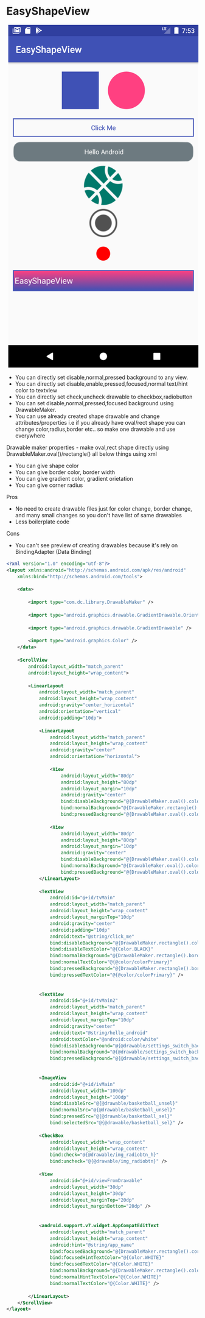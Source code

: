 # EasyShapeView

<img alt="Easy Shape View Library" src="https://github.com/mkrupal09/EasyShapeView/blob/master/ss1.png" width = "500" height = "900" hspace="5"/>

- You can directly set disable,normal,pressed background to any view.
- You can directly set disable,enable,pressed,focused,normal text/hint color to textview
- You can directly set check,uncheck drawable to checkbox,radiobutton
- You can set disable,normal,pressed,focused background using DrawableMaker.
- You can use already created shape drawable and change attributes/properties 
  i.e if you already have oval/rect shape you can change color,radius,border etc..
  so make one drawable and use everywhere

Drawable maker properties - make oval,rect shape directly using DrawableMaker.oval()/rectangle()
all below things using xml
- You can give shape color
- You can give border color, border width
- You can give gradient color, gradient orietation
- You can give corner radius


Pros
- No need to create drawable files just for color change, border change, and many small changes
 so you don't have list of same drawables
- Less boilerplate code

Cons
- You can't see preview of creating drawables because it's rely on BindingAdapter (Data Binding)



```xml
<?xml version="1.0" encoding="utf-8"?>
<layout xmlns:android="http://schemas.android.com/apk/res/android"
    xmlns:bind="http://schemas.android.com/tools">

    <data>

        <import type="com.dc.library.DrawableMaker" />

        <import type="android.graphics.drawable.GradientDrawable.Orientation" />

        <import type="android.graphics.drawable.GradientDrawable" />

        <import type="android.graphics.Color" />
    </data>

    <ScrollView
        android:layout_width="match_parent"
        android:layout_height="wrap_content">

        <LinearLayout
            android:layout_width="match_parent"
            android:layout_height="wrap_content"
            android:gravity="center_horizontal"
            android:orientation="vertical"
            android:padding="10dp">

            <LinearLayout
                android:layout_width="match_parent"
                android:layout_height="wrap_content"
                android:gravity="center"
                android:orientation="horizontal">

                <View
                    android:layout_width="80dp"
                    android:layout_height="80dp"
                    android:layout_margin="10dp"
                    android:gravity="center"
                    bind:disableBackground="@{DrawableMaker.oval().color(Color.BLACK).build()}"
                    bind:normalBackground="@{DrawableMaker.rectangle().color(@color/colorPrimary).build()}"
                    bind:pressedBackground="@{DrawableMaker.oval().color(Color.GREEN).build()}" />

                <View
                    android:layout_width="80dp"
                    android:layout_height="80dp"
                    android:layout_margin="10dp"
                    android:gravity="center"
                    bind:disableBackground="@{DrawableMaker.oval().color(Color.BLACK).build()}"
                    bind:normalBackground="@{DrawableMaker.oval().color(@color/colorAccent).build()}"
                    bind:pressedBackground="@{DrawableMaker.oval().color(Color.GREEN).build()}" />
            </LinearLayout>

            <TextView
                android:id="@+id/tvMain"
                android:layout_width="match_parent"
                android:layout_height="wrap_content"
                android:layout_marginTop="10dp"
                android:gravity="center"
                android:padding="10dp"
                android:text="@string/click_me"
                bind:disableBackground="@{DrawableMaker.rectangle().color(Color.BLACK).build()}"
                bind:disableTextColor="@{Color.BLACK}"
                bind:normalBackground="@{DrawableMaker.rectangle().border(5,@color/colorPrimary).build()}"
                bind:normalTextColor="@{@color/colorPrimary}"
                bind:pressedBackground="@{DrawableMaker.rectangle().border(5,@color/colorPrimary).color(Color.GREEN).build()}"
                bind:pressedTextColor="@{@color/colorPrimary}" />


            <TextView
                android:id="@+id/tvMain2"
                android:layout_width="match_parent"
                android:layout_height="wrap_content"
                android:layout_marginTop="10dp"
                android:gravity="center"
                android:text="@string/hello_android"
                android:textColor="@android:color/white"
                bind:disableBackground="@{@drawable/settings_switch_back_on}"
                bind:normalBackground="@{@drawable/settings_switch_back_off}"
                bind:pressedBackground="@{@drawable/settings_switch_back_on}" />


            <ImageView
                android:id="@+id/ivMain"
                android:layout_width="100dp"
                android:layout_height="100dp"
                bind:disableSrc="@{@drawable/basketball_unsel}"
                bind:normalSrc="@{@drawable/basketball_unsel}"
                bind:pressedSrc="@{@drawable/basketball_sel}"
                bind:selectedSrc="@{@drawable/basketball_sel}" />

            <CheckBox
                android:layout_width="wrap_content"
                android:layout_height="wrap_content"
                bind:check="@{@drawable/img_radiobtn_h}"
                bind:uncheck="@{@drawable/img_radiobtn}" />

            <View
                android:id="@+id/viewFromDrawable"
                android:layout_width="30dp"
                android:layout_height="30dp"
                android:layout_marginTop="20dp"
                android:layout_marginBottom="20dp" />


            <android.support.v7.widget.AppCompatEditText
                android:layout_width="match_parent"
                android:layout_height="wrap_content"
                android:hint="@string/app_name"
                bind:focusedBackground="@{DrawableMaker.rectangle().cornerRadius(@dimen/space_med).color(Color.GREEN).build()}"
                bind:focusedHintTextColor="@{Color.WHITE}"
                bind:focusedTextColor="@{Color.WHITE}"
                bind:normalBackground="@{DrawableMaker.rectangle().color(Color.RED).border(5,@color/colorPrimary).gradients(@color/colorPrimary,@color/colorAccent).gradientAngle(GradientDrawable.Orientation.BOTTOM_TOP).build()}"
                bind:normalHintTextColor="@{Color.WHITE}"
                bind:normalTextColor="@{Color.WHITE}" />

        </LinearLayout>
    </ScrollView>
</layout>
```